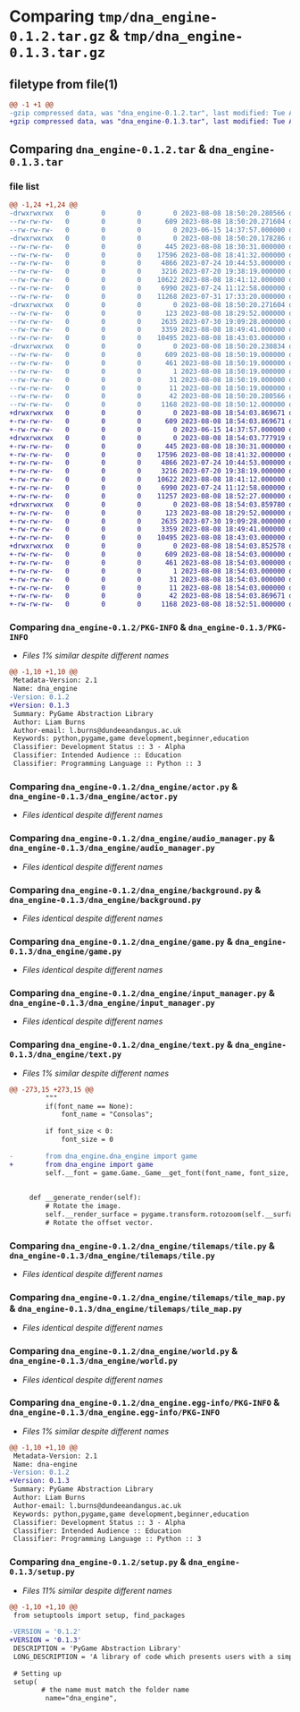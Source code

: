# Comparing `tmp/dna_engine-0.1.2.tar.gz` & `tmp/dna_engine-0.1.3.tar.gz`

## filetype from file(1)

```diff
@@ -1 +1 @@
-gzip compressed data, was "dna_engine-0.1.2.tar", last modified: Tue Aug  8 18:50:20 2023, max compression
+gzip compressed data, was "dna_engine-0.1.3.tar", last modified: Tue Aug  8 18:54:03 2023, max compression
```

## Comparing `dna_engine-0.1.2.tar` & `dna_engine-0.1.3.tar`

### file list

```diff
@@ -1,24 +1,24 @@
-drwxrwxrwx   0        0        0        0 2023-08-08 18:50:20.280566 dna_engine-0.1.2/
--rw-rw-rw-   0        0        0      609 2023-08-08 18:50:20.271604 dna_engine-0.1.2/PKG-INFO
--rw-rw-rw-   0        0        0        0 2023-06-15 14:37:57.000000 dna_engine-0.1.2/README.md
-drwxrwxrwx   0        0        0        0 2023-08-08 18:50:20.178286 dna_engine-0.1.2/dna_engine/
--rw-rw-rw-   0        0        0      445 2023-08-08 18:30:31.000000 dna_engine-0.1.2/dna_engine/__init__.py
--rw-rw-rw-   0        0        0    17596 2023-08-08 18:41:32.000000 dna_engine-0.1.2/dna_engine/actor.py
--rw-rw-rw-   0        0        0     4866 2023-07-24 10:44:53.000000 dna_engine-0.1.2/dna_engine/audio_manager.py
--rw-rw-rw-   0        0        0     3216 2023-07-20 19:38:19.000000 dna_engine-0.1.2/dna_engine/background.py
--rw-rw-rw-   0        0        0    10622 2023-08-08 18:41:12.000000 dna_engine-0.1.2/dna_engine/game.py
--rw-rw-rw-   0        0        0     6990 2023-07-24 11:12:58.000000 dna_engine-0.1.2/dna_engine/input_manager.py
--rw-rw-rw-   0        0        0    11268 2023-07-31 17:33:20.000000 dna_engine-0.1.2/dna_engine/text.py
-drwxrwxrwx   0        0        0        0 2023-08-08 18:50:20.271604 dna_engine-0.1.2/dna_engine/tilemaps/
--rw-rw-rw-   0        0        0      123 2023-08-08 18:29:52.000000 dna_engine-0.1.2/dna_engine/tilemaps/__init__.py
--rw-rw-rw-   0        0        0     2635 2023-07-30 19:09:28.000000 dna_engine-0.1.2/dna_engine/tilemaps/tile.py
--rw-rw-rw-   0        0        0     3359 2023-08-08 18:49:41.000000 dna_engine-0.1.2/dna_engine/tilemaps/tile_map.py
--rw-rw-rw-   0        0        0    10495 2023-08-08 18:43:03.000000 dna_engine-0.1.2/dna_engine/world.py
-drwxrwxrwx   0        0        0        0 2023-08-08 18:50:20.230834 dna_engine-0.1.2/dna_engine.egg-info/
--rw-rw-rw-   0        0        0      609 2023-08-08 18:50:19.000000 dna_engine-0.1.2/dna_engine.egg-info/PKG-INFO
--rw-rw-rw-   0        0        0      461 2023-08-08 18:50:19.000000 dna_engine-0.1.2/dna_engine.egg-info/SOURCES.txt
--rw-rw-rw-   0        0        0        1 2023-08-08 18:50:19.000000 dna_engine-0.1.2/dna_engine.egg-info/dependency_links.txt
--rw-rw-rw-   0        0        0       31 2023-08-08 18:50:19.000000 dna_engine-0.1.2/dna_engine.egg-info/requires.txt
--rw-rw-rw-   0        0        0       11 2023-08-08 18:50:19.000000 dna_engine-0.1.2/dna_engine.egg-info/top_level.txt
--rw-rw-rw-   0        0        0       42 2023-08-08 18:50:20.280566 dna_engine-0.1.2/setup.cfg
--rw-rw-rw-   0        0        0     1168 2023-08-08 18:50:12.000000 dna_engine-0.1.2/setup.py
+drwxrwxrwx   0        0        0        0 2023-08-08 18:54:03.869671 dna_engine-0.1.3/
+-rw-rw-rw-   0        0        0      609 2023-08-08 18:54:03.869671 dna_engine-0.1.3/PKG-INFO
+-rw-rw-rw-   0        0        0        0 2023-06-15 14:37:57.000000 dna_engine-0.1.3/README.md
+drwxrwxrwx   0        0        0        0 2023-08-08 18:54:03.777919 dna_engine-0.1.3/dna_engine/
+-rw-rw-rw-   0        0        0      445 2023-08-08 18:30:31.000000 dna_engine-0.1.3/dna_engine/__init__.py
+-rw-rw-rw-   0        0        0    17596 2023-08-08 18:41:32.000000 dna_engine-0.1.3/dna_engine/actor.py
+-rw-rw-rw-   0        0        0     4866 2023-07-24 10:44:53.000000 dna_engine-0.1.3/dna_engine/audio_manager.py
+-rw-rw-rw-   0        0        0     3216 2023-07-20 19:38:19.000000 dna_engine-0.1.3/dna_engine/background.py
+-rw-rw-rw-   0        0        0    10622 2023-08-08 18:41:12.000000 dna_engine-0.1.3/dna_engine/game.py
+-rw-rw-rw-   0        0        0     6990 2023-07-24 11:12:58.000000 dna_engine-0.1.3/dna_engine/input_manager.py
+-rw-rw-rw-   0        0        0    11257 2023-08-08 18:52:27.000000 dna_engine-0.1.3/dna_engine/text.py
+drwxrwxrwx   0        0        0        0 2023-08-08 18:54:03.859780 dna_engine-0.1.3/dna_engine/tilemaps/
+-rw-rw-rw-   0        0        0      123 2023-08-08 18:29:52.000000 dna_engine-0.1.3/dna_engine/tilemaps/__init__.py
+-rw-rw-rw-   0        0        0     2635 2023-07-30 19:09:28.000000 dna_engine-0.1.3/dna_engine/tilemaps/tile.py
+-rw-rw-rw-   0        0        0     3359 2023-08-08 18:49:41.000000 dna_engine-0.1.3/dna_engine/tilemaps/tile_map.py
+-rw-rw-rw-   0        0        0    10495 2023-08-08 18:43:03.000000 dna_engine-0.1.3/dna_engine/world.py
+drwxrwxrwx   0        0        0        0 2023-08-08 18:54:03.852578 dna_engine-0.1.3/dna_engine.egg-info/
+-rw-rw-rw-   0        0        0      609 2023-08-08 18:54:03.000000 dna_engine-0.1.3/dna_engine.egg-info/PKG-INFO
+-rw-rw-rw-   0        0        0      461 2023-08-08 18:54:03.000000 dna_engine-0.1.3/dna_engine.egg-info/SOURCES.txt
+-rw-rw-rw-   0        0        0        1 2023-08-08 18:54:03.000000 dna_engine-0.1.3/dna_engine.egg-info/dependency_links.txt
+-rw-rw-rw-   0        0        0       31 2023-08-08 18:54:03.000000 dna_engine-0.1.3/dna_engine.egg-info/requires.txt
+-rw-rw-rw-   0        0        0       11 2023-08-08 18:54:03.000000 dna_engine-0.1.3/dna_engine.egg-info/top_level.txt
+-rw-rw-rw-   0        0        0       42 2023-08-08 18:54:03.869671 dna_engine-0.1.3/setup.cfg
+-rw-rw-rw-   0        0        0     1168 2023-08-08 18:52:51.000000 dna_engine-0.1.3/setup.py
```

### Comparing `dna_engine-0.1.2/PKG-INFO` & `dna_engine-0.1.3/PKG-INFO`

 * *Files 1% similar despite different names*

```diff
@@ -1,10 +1,10 @@
 Metadata-Version: 2.1
 Name: dna_engine
-Version: 0.1.2
+Version: 0.1.3
 Summary: PyGame Abstraction Library
 Author: Liam Burns
 Author-email: l.burns@dundeeandangus.ac.uk
 Keywords: python,pygame,game development,beginner,education
 Classifier: Development Status :: 3 - Alpha
 Classifier: Intended Audience :: Education
 Classifier: Programming Language :: Python :: 3
```

### Comparing `dna_engine-0.1.2/dna_engine/actor.py` & `dna_engine-0.1.3/dna_engine/actor.py`

 * *Files identical despite different names*

### Comparing `dna_engine-0.1.2/dna_engine/audio_manager.py` & `dna_engine-0.1.3/dna_engine/audio_manager.py`

 * *Files identical despite different names*

### Comparing `dna_engine-0.1.2/dna_engine/background.py` & `dna_engine-0.1.3/dna_engine/background.py`

 * *Files identical despite different names*

### Comparing `dna_engine-0.1.2/dna_engine/game.py` & `dna_engine-0.1.3/dna_engine/game.py`

 * *Files identical despite different names*

### Comparing `dna_engine-0.1.2/dna_engine/input_manager.py` & `dna_engine-0.1.3/dna_engine/input_manager.py`

 * *Files identical despite different names*

### Comparing `dna_engine-0.1.2/dna_engine/text.py` & `dna_engine-0.1.3/dna_engine/text.py`

 * *Files 1% similar despite different names*

```diff
@@ -273,15 +273,15 @@
         """
         if(font_name == None):
             font_name = "Consolas";
         
         if font_size < 0:
             font_size = 0
         
-        from dna_engine.dna_engine import game
+        from dna_engine import game
         self.__font = game.Game._Game__get_font(font_name, font_size, is_system_font)
 
 
     def __generate_render(self):
         # Rotate the image.
         self.__render_surface = pygame.transform.rotozoom(self.__surface, -self.__rotation, self.__scale)
         # Rotate the offset vector.
```

### Comparing `dna_engine-0.1.2/dna_engine/tilemaps/tile.py` & `dna_engine-0.1.3/dna_engine/tilemaps/tile.py`

 * *Files identical despite different names*

### Comparing `dna_engine-0.1.2/dna_engine/tilemaps/tile_map.py` & `dna_engine-0.1.3/dna_engine/tilemaps/tile_map.py`

 * *Files identical despite different names*

### Comparing `dna_engine-0.1.2/dna_engine/world.py` & `dna_engine-0.1.3/dna_engine/world.py`

 * *Files identical despite different names*

### Comparing `dna_engine-0.1.2/dna_engine.egg-info/PKG-INFO` & `dna_engine-0.1.3/dna_engine.egg-info/PKG-INFO`

 * *Files 1% similar despite different names*

```diff
@@ -1,10 +1,10 @@
 Metadata-Version: 2.1
 Name: dna-engine
-Version: 0.1.2
+Version: 0.1.3
 Summary: PyGame Abstraction Library
 Author: Liam Burns
 Author-email: l.burns@dundeeandangus.ac.uk
 Keywords: python,pygame,game development,beginner,education
 Classifier: Development Status :: 3 - Alpha
 Classifier: Intended Audience :: Education
 Classifier: Programming Language :: Python :: 3
```

### Comparing `dna_engine-0.1.2/setup.py` & `dna_engine-0.1.3/setup.py`

 * *Files 11% similar despite different names*

```diff
@@ -1,10 +1,10 @@
 from setuptools import setup, find_packages
 
-VERSION = '0.1.2' 
+VERSION = '0.1.3' 
 DESCRIPTION = 'PyGame Abstraction Library'
 LONG_DESCRIPTION = 'A library of code which presents users with a simple, extensible program structure to make simple, 2D games with. Requires Python 3.10 or above.'
 
 # Setting up
 setup(
        # the name must match the folder name
         name="dna_engine",
```

